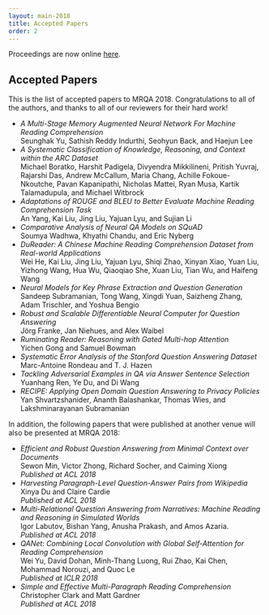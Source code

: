 ```yaml
---
layout: main-2018
title: Accepted Papers
order: 2
---
```

Proceedings are now online [here](https://aclanthology.info/volumes/proceedings-of-the-workshop-on-machine-reading-for-question-answering).

## Accepted Papers
This is the list of accepted papers to MRQA 2018.
Congratulations to all of the authors, 
and thanks to all of our reviewers for their hard work!

* _A Multi-Stage Memory Augmented Neural Network For Machine Reading Comprehension_  
Seunghak Yu, Sathish Reddy Indurthi, Seohyun Back, and Haejun Lee
* _A Systematic Classification of Knowledge, Reasoning, and Context within the ARC Dataset_  
Michael Boratko, Harshit Padigela, Divyendra Mikkilineni, Pritish Yuvraj, Rajarshi Das, Andrew McCallum, Maria Chang, Achille Fokoue-Nkoutche, Pavan Kapanipathi, Nicholas Mattei, Ryan Musa, Kartik Talamadupula, and Michael Witbrock
* _Adaptations of ROUGE and BLEU to Better Evaluate Machine Reading Comprehension Task_  
An Yang, Kai Liu, Jing Liu, Yajuan Lyu, and Sujian Li
* _Comparative Analysis of Neural QA Models on SQuAD_  
Soumya Wadhwa, Khyathi Chandu, and Eric Nyberg
* _DuReader: A Chinese Machine Reading Comprehension Dataset from Real-world Applications_  
Wei He, Kai Liu, Jing Liu, Yajuan Lyu, Shiqi Zhao, Xinyan Xiao, Yuan Liu, Yizhong Wang, Hua Wu, Qiaoqiao She, Xuan Liu, Tian Wu, and Haifeng Wang
* _Neural Models for Key Phrase Extraction and Question Generation_  
Sandeep Subramanian, Tong Wang, Xingdi Yuan, Saizheng Zhang, Adam Trischler, and Yoshua Bengio
* _Robust and Scalable Differentiable Neural Computer for Question Answering_  
Jörg Franke, Jan Niehues, and Alex Waibel
* _Ruminating Reader: Reasoning with Gated Multi-hop Attention_  
Yichen Gong and Samuel Bowman
* _Systematic Error Analysis of the Stanford Question Answering Dataset_  
Marc-Antoine Rondeau and T. J. Hazen
* _Tackling Adversarial Examples in QA via Answer Sentence Selection_  
Yuanhang Ren, Ye Du, and Di Wang
* _RECIPE: Applying Open Domain Question Answering to Privacy Policies_  
Yan Shvartzshanider, Ananth Balashankar, Thomas Wies, and Lakshminarayanan Subramanian

In addition, the following papers that were published at another venue will also be presented at MRQA 2018:
* _Efficient and Robust Question Answering from Minimal Context over Documents_  
Sewon Min, Victor Zhong, Richard Socher, and Caiming Xiong  
_Published at ACL 2018_
* _Harvesting Paragraph-Level Question-Answer Pairs from Wikipedia_  
Xinya Du and Claire Cardie  
_Published at ACL 2018_
* _Multi-Relational Question Answering from Narratives:
Machine Reading and Reasoning in Simulated Worlds_  
Igor Labutov, Bishan Yang, Anusha Prakash, and Amos Azaria.  
_Published at ACL 2018_
* _QANet: Combining Local Convolution with Global Self-Attention for Reading Comprehension_  
Wei Yu, David Dohan, Minh-Thang Luong, Rui Zhao, Kai Chen, Mohammad Norouzi, and Quoc Le  
_Published at ICLR 2018_
* _Simple and Effective Multi-Paragraph Reading Comprehension_  
Christopher Clark and Matt Gardner  
_Published at ACL 2018_
